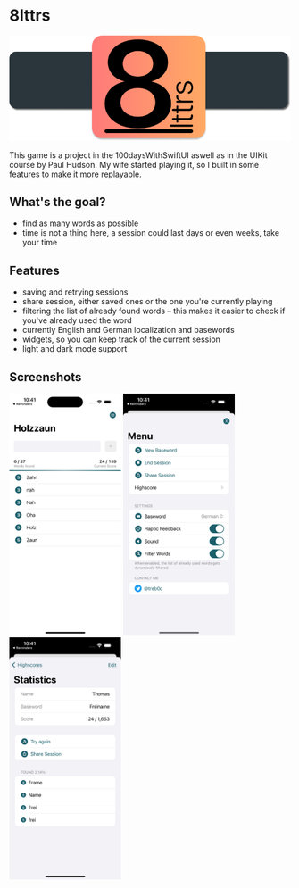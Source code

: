 # 8lttrs
<p align="center">
  <img src="./screenshots/github-header.png" width=600>
</p>

This game is a project in the 100daysWithSwiftUI aswell as in the UIKit course by Paul Hudson. My wife started playing it, so I built in some features to make it more replayable.

## What's the goal?
* find as many words as possible
* time is not a thing here, a session could last days or even weeks, take your time

## Features
* saving and retrying sessions
* share session, either saved ones or the one you're currently playing
* filtering the list of already found words – this makes it easier to check if you've already used the word
* currently English and German localization and basewords
* widgets, so you can keep track of the current session
* light and dark mode support

## Screenshots
<p float="left">
  <img src="./screenshots/screenshot1.png" width="200" />
  <img src="./screenshots/screenshot2.png" width="200" />
  <img src="./screenshots/screenshot3.png" width="200" />
</p>
